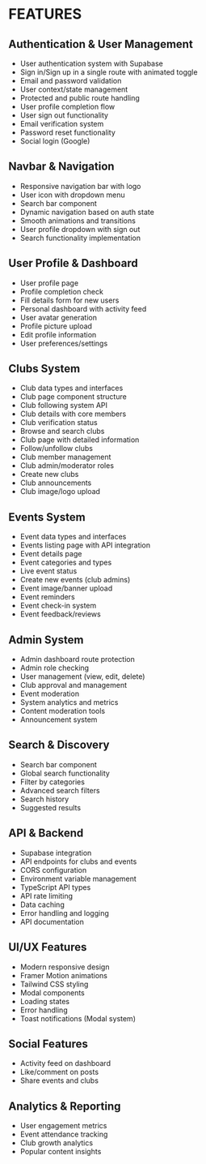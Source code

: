 # FEATURES

## Authentication & User Management
-  User authentication system with Supabase
-  Sign in/Sign up in a single route with animated toggle
-  Email and password validation
-  User context/state management
-  Protected and public route handling
-  User profile completion flow
-  User sign out functionality
-  Email verification system
-  Password reset functionality
-  Social login (Google)

## Navbar & Navigation
-  Responsive navigation bar with logo
-  User icon with dropdown menu
-  Search bar component
-  Dynamic navigation based on auth state
-  Smooth animations and transitions
-  User profile dropdown with sign out
-  Search functionality implementation


## User Profile & Dashboard
-  User profile page
-  Profile completion check
-  Fill details form for new users
-  Personal dashboard with activity feed
-  User avatar generation
-  Profile picture upload
-  Edit profile information
-  User preferences/settings

## Clubs System
-  Club data types and interfaces
-  Club page component structure
-  Club following system API
-  Club details with core members
-  Club verification status
-  Browse and search clubs
-  Club page with detailed information
-  Follow/unfollow clubs
-  Club member management
-  Club admin/moderator roles
-  Create new clubs
-  Club announcements
-  Club image/logo upload

## Events System
-  Event data types and interfaces
-  Events listing page with API integration
-  Event details page
-  Event categories and types
-  Live event status
-  Create new events (club admins)
-  Event image/banner upload
-  Event reminders
-  Event check-in system
-  Event feedback/reviews

## Admin System
-  Admin dashboard route protection
-  Admin role checking
-  User management (view, edit, delete)
-  Club approval and management
-  Event moderation
-  System analytics and metrics
-  Content moderation tools
-  Announcement system

## Search & Discovery
-  Search bar component
-  Global search functionality
-  Filter by categories
-  Advanced search filters
-  Search history
-  Suggested results

## API & Backend
-  Supabase integration
-  API endpoints for clubs and events
-  CORS configuration
-  Environment variable management
-  TypeScript API types
-  API rate limiting
-  Data caching
-  Error handling and logging
-  API documentation

## UI/UX Features
-  Modern responsive design
-  Framer Motion animations
-  Tailwind CSS styling
-  Modal components
-  Loading states
-  Error handling
-  Toast notifications (Modal system)


## Social Features
-  Activity feed on dashboard
-  Like/comment on posts
-  Share events and clubs

## Analytics & Reporting
-  User engagement metrics
-  Event attendance tracking
-  Club growth analytics
-  Popular content insights


